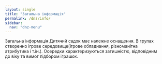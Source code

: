 ```yaml
---
layout: single
title: "Загальна інформація"
permalink: /dnz/info/
sidebar:
  nav: "dnz-menu"
---
```

Загальна інформація
Дитячий садок має належне оснащення. В групах створенно ігрове середовище(ігрове обладнання, різноманітна атрибутика і т.ін.). Осередки характеризуються  затишністю, відповідним до віку та вимог  підбором іграшок.
